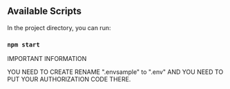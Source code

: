 ## Available Scripts

In the project directory, you can run:

### `npm start`

IMPORTANT INFORMATION

YOU NEED TO CREATE RENAME ".envsample" to ".env" AND YOU NEED TO PUT YOUR AUTHORIZATION CODE THERE.
